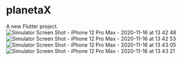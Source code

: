 # planetaX

A new Flutter project.
![Simulator Screen Shot - iPhone 12 Pro Max - 2020-11-16 at 13 42 48](https://user-images.githubusercontent.com/37612961/99281725-9e47e900-2811-11eb-956b-4854087b72e6.png)
![Simulator Screen Shot - iPhone 12 Pro Max - 2020-11-16 at 13 42 53](https://user-images.githubusercontent.com/37612961/99281733-a142d980-2811-11eb-9ada-a07960e61d31.png)
![Simulator Screen Shot - iPhone 12 Pro Max - 2020-11-16 at 13 43 05](https://user-images.githubusercontent.com/37612961/99281758-a869e780-2811-11eb-93de-1c368a69c5e6.png)
![Simulator Screen Shot - iPhone 12 Pro Max - 2020-11-16 at 13 43 21](https://user-images.githubusercontent.com/37612961/99281786-b28be600-2811-11eb-83bb-b65e7659fcfb.png)
